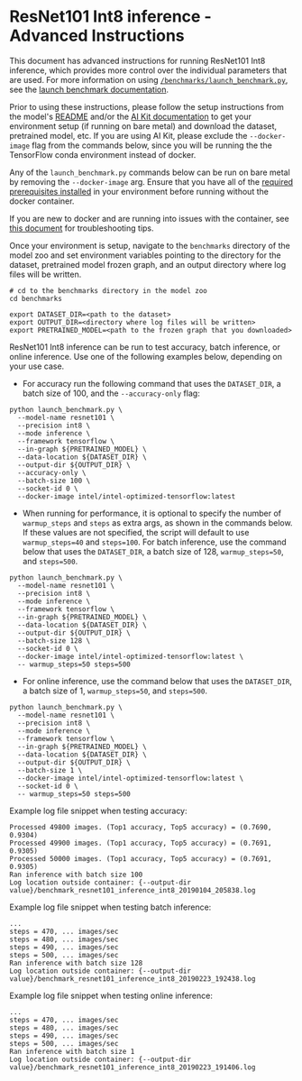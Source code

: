 <!--- 0. Title -->
<!-- This document is auto-generated using markdown fragments and the model-builder -->
<!-- To make changes to this doc, please change the fragments instead of modifying this doc directly -->
# ResNet101 Int8 inference - Advanced Instructions

<!-- 10. Description -->
This document has advanced instructions for running ResNet101 Int8
inference, which provides more control over the individual parameters that
are used. For more information on using [`/benchmarks/launch_benchmark.py`](/benchmarks/launch_benchmark.py),
see the [launch benchmark documentation](/docs/general/tensorflow/LaunchBenchmark.md).

Prior to using these instructions, please follow the setup instructions from
the model's [README](README.md) and/or the
[AI Kit documentation](/docs/general/tensorflow/AIKit.md) to get your environment
setup (if running on bare metal) and download the dataset, pretrained model, etc.
If you are using AI Kit, please exclude the `--docker-image` flag from the
commands below, since you will be running the the TensorFlow conda environment
instead of docker.

<!-- 55. Docker arg -->
Any of the `launch_benchmark.py` commands below can be run on bare metal by
removing the `--docker-image` arg. Ensure that you have all of the
[required prerequisites installed](README.md#run-the-model) in your environment
before running without the docker container.

If you are new to docker and are running into issues with the container,
see [this document](/docs/general/docker.md) for troubleshooting tips.

<!-- 50. Launch benchmark instructions -->
Once your environment is setup, navigate to the `benchmarks` directory of
the model zoo and set environment variables pointing to the directory for the
dataset, pretrained model frozen graph, and an output directory where log
files will be written.

```
# cd to the benchmarks directory in the model zoo
cd benchmarks

export DATASET_DIR=<path to the dataset>
export OUTPUT_DIR=<directory where log files will be written>
export PRETRAINED_MODEL=<path to the frozen graph that you downloaded>
```

ResNet101 Int8 inference can be run to test accuracy, batch inference, or online inference.
Use one of the following examples below, depending on your use case.

* For accuracy run the following command that uses the `DATASET_DIR`, a batch
  size of 100, and the `--accuracy-only` flag:

```
python launch_benchmark.py \
  --model-name resnet101 \
  --precision int8 \
  --mode inference \
  --framework tensorflow \
  --in-graph ${PRETRAINED_MODEL} \
  --data-location ${DATASET_DIR} \
  --output-dir ${OUTPUT_DIR} \
  --accuracy-only \
  --batch-size 100 \
  --socket-id 0 \
  --docker-image intel/intel-optimized-tensorflow:latest
```

* When running for performance, it is optional to specify the
  number of `warmup_steps` and `steps` as extra args, as shown in the
  commands below. If these values are not specified, the script will
  default to use `warmup_steps=40` and `steps=100`. For batch inference, 
  use the command below that uses the `DATASET_DIR`, a batch size of 128,
  `warmup_steps=50`, and `steps=500`.

```
python launch_benchmark.py \
  --model-name resnet101 \
  --precision int8 \
  --mode inference \
  --framework tensorflow \
  --in-graph ${PRETRAINED_MODEL} \
  --data-location ${DATASET_DIR} \
  --output-dir ${OUTPUT_DIR} \
  --batch-size 128 \
  --socket-id 0 \
  --docker-image intel/intel-optimized-tensorflow:latest \
  -- warmup_steps=50 steps=500
```

* For online inference, use the command below that uses the `DATASET_DIR`, a batch 
  size of 1, `warmup_steps=50`, and `steps=500`.
  
```
python launch_benchmark.py \
  --model-name resnet101 \
  --precision int8 \
  --mode inference \
  --framework tensorflow \
  --in-graph ${PRETRAINED_MODEL} \
  --data-location ${DATASET_DIR} \
  --output-dir ${OUTPUT_DIR} \
  --batch-size 1 \
  --docker-image intel/intel-optimized-tensorflow:latest \
  --socket-id 0 \
  -- warmup_steps=50 steps=500
```

Example log file snippet when testing accuracy:
```
Processed 49800 images. (Top1 accuracy, Top5 accuracy) = (0.7690, 0.9304)
Processed 49900 images. (Top1 accuracy, Top5 accuracy) = (0.7691, 0.9305)
Processed 50000 images. (Top1 accuracy, Top5 accuracy) = (0.7691, 0.9305)
Ran inference with batch size 100
Log location outside container: {--output-dir value}/benchmark_resnet101_inference_int8_20190104_205838.log
```

Example log file snippet when testing batch inference:
```
...
steps = 470, ... images/sec
steps = 480, ... images/sec
steps = 490, ... images/sec
steps = 500, ... images/sec
Ran inference with batch size 128
Log location outside container: {--output-dir value}/benchmark_resnet101_inference_int8_20190223_192438.log
```

Example log file snippet when testing online inference:
```
...
steps = 470, ... images/sec
steps = 480, ... images/sec
steps = 490, ... images/sec
steps = 500, ... images/sec
Ran inference with batch size 1
Log location outside container: {--output-dir value}/benchmark_resnet101_inference_int8_20190223_191406.log
```


